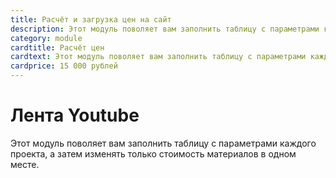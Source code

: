 ```yaml
---
title: Расчёт и загрузка цен на сайт
description: Этот модуль поволяет вам заполнить таблицу с параметрами каждого проекта, а затем изменять только стоимость материалов в одном месте.
category: module
cardtitle: Расчёт цен
cardtext: Этот модуль поволяет вам заполнить таблицу с параметрами каждого проекта, а затем изменять только стоимость материалов в одном месте. 
cardprice: 15 000 рублей
---
```

# Лента Youtube

Этот модуль поволяет вам заполнить таблицу с параметрами каждого проекта, а затем изменять только стоимость материалов в одном месте.